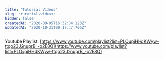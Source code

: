 ```yaml
---
title: "Tutorial Videos"
slug: "tutorial-videos"
hidden: false
createdAt: "2020-09-05T16:32:34.123Z"
updatedAt: "2020-10-31T00:17:17.705Z"
---
```

Youtube Playlist: [https://www.youtube.com/playlist?list=PLOupiHHdKWyw-ttqo23J2nuprB_-o2B8Q](https://www.youtube.com/playlist?list=PLOupiHHdKWyw-ttqo23J2nuprB_-o2B8Q)